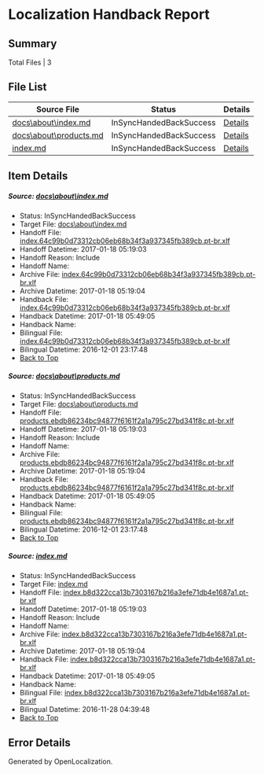 # <a name='report-top'></a> Localization Handback Report

## Summary
 Total Files | 3

## File List
 Source File | Status | Details 
 ----------- | ------ | ------- 
 [docs\about\index.md](https://github.com/dotnet/docs/blob/7de873f244ac36ba0cafb5140a5405db437a40a6/docs/about/index.md) | InSyncHandedBackSuccess | [Details](#bb92a0edaedc425ccbc866fbb8c6652a1bf32a5128)
 [docs\about\products.md](https://github.com/dotnet/docs/blob/7de873f244ac36ba0cafb5140a5405db437a40a6/docs/about/products.md) | InSyncHandedBackSuccess | [Details](#3b444547c18c2e0dcace7a58b3c91cb3870c1de529)
 [index.md](https://github.com/dotnet/docs/blob/c8b9e166a49c86dcabfa89887db1dce3a8e45f4f/index.md) | InSyncHandedBackSuccess | [Details](#d8b2def6b766aa1af9318fe5b0620f4db4a2ee437391)

## Item Details
##### <a name='bb92a0edaedc425ccbc866fbb8c6652a1bf32a5128'></a> Source: [docs\about\index.md](https://github.com/dotnet/docs/blob/7de873f244ac36ba0cafb5140a5405db437a40a6/docs/about/index.md)
* Status: InSyncHandedBackSuccess
* Target File: [docs\about\index.md](https://github.com/dotnet/docs.pt-br/blob/7fe375b0255d8e00eeed981d52149f3763c2c497/docs/about/index.md)
* Handoff File: [index.64c99b0d73312cb06eb68b34f3a937345fb389cb.pt-br.xlf](https://github.com/dotnet/docs.handoff/blob/9baa2eee72729863fb280fe084240e447355e5ae/ol-handoff/dotnet/docs.pt-br/master/dotnet-core/index.64c99b0d73312cb06eb68b34f3a937345fb389cb.pt-br.xlf)
* Handoff Datetime: 2017-01-18 05:19:03
* Handoff Reason: Include
* Handoff Name: 
* Archive File: [index.64c99b0d73312cb06eb68b34f3a937345fb389cb.pt-br.xlf](https://github.com/dotnet/docs.handoff/blob/b183e80611bb84d5c41bd623e43e82ad17320c0f/ol-archive/dotnet/docs.pt-br/master/dotnet-core/index.64c99b0d73312cb06eb68b34f3a937345fb389cb.pt-br.xlf)
* Archive Datetime: 2017-01-18 05:19:04
* Handback File: [index.64c99b0d73312cb06eb68b34f3a937345fb389cb.pt-br.xlf](https://github.com/dotnet/docs.handback/blob/9ec9870991e02e39f99a74d830b5fc39869bff52/ol-handback/dotnet/docs.pt-br/master/dotnet-core/index.64c99b0d73312cb06eb68b34f3a937345fb389cb.pt-br.xlf)
* Handback Datetime: 2017-01-18 05:49:05
* Handback Name: 
* Bilingual File: [index.64c99b0d73312cb06eb68b34f3a937345fb389cb.pt-br.xlf](https://github.com/dotnet/docs.handback/blob/81be145b3cae0d806a431aeefa0ab29b66e7e07a/ol-handback/dotnet/docs.pt-br/master/ht-p1/index.64c99b0d73312cb06eb68b34f3a937345fb389cb.pt-br.xlf)
* Bilingual Datetime: 2016-12-01 23:17:48
* [Back to Top](#report-top)

##### <a name='3b444547c18c2e0dcace7a58b3c91cb3870c1de529'></a> Source: [docs\about\products.md](https://github.com/dotnet/docs/blob/7de873f244ac36ba0cafb5140a5405db437a40a6/docs/about/products.md)
* Status: InSyncHandedBackSuccess
* Target File: [docs\about\products.md](https://github.com/dotnet/docs.pt-br/blob/7fe375b0255d8e00eeed981d52149f3763c2c497/docs/about/products.md)
* Handoff File: [products.ebdb86234bc94877f6161f2a1a795c27bd341f8c.pt-br.xlf](https://github.com/dotnet/docs.handoff/blob/9baa2eee72729863fb280fe084240e447355e5ae/ol-handoff/dotnet/docs.pt-br/master/dotnet-core/products.ebdb86234bc94877f6161f2a1a795c27bd341f8c.pt-br.xlf)
* Handoff Datetime: 2017-01-18 05:19:03
* Handoff Reason: Include
* Handoff Name: 
* Archive File: [products.ebdb86234bc94877f6161f2a1a795c27bd341f8c.pt-br.xlf](https://github.com/dotnet/docs.handoff/blob/b183e80611bb84d5c41bd623e43e82ad17320c0f/ol-archive/dotnet/docs.pt-br/master/dotnet-core/products.ebdb86234bc94877f6161f2a1a795c27bd341f8c.pt-br.xlf)
* Archive Datetime: 2017-01-18 05:19:04
* Handback File: [products.ebdb86234bc94877f6161f2a1a795c27bd341f8c.pt-br.xlf](https://github.com/dotnet/docs.handback/blob/9ec9870991e02e39f99a74d830b5fc39869bff52/ol-handback/dotnet/docs.pt-br/master/dotnet-core/products.ebdb86234bc94877f6161f2a1a795c27bd341f8c.pt-br.xlf)
* Handback Datetime: 2017-01-18 05:49:05
* Handback Name: 
* Bilingual File: [products.ebdb86234bc94877f6161f2a1a795c27bd341f8c.pt-br.xlf](https://github.com/dotnet/docs.handback/blob/81be145b3cae0d806a431aeefa0ab29b66e7e07a/ol-handback/dotnet/docs.pt-br/master/ht-p1/products.ebdb86234bc94877f6161f2a1a795c27bd341f8c.pt-br.xlf)
* Bilingual Datetime: 2016-12-01 23:17:48
* [Back to Top](#report-top)

##### <a name='d8b2def6b766aa1af9318fe5b0620f4db4a2ee437391'></a> Source: [index.md](https://github.com/dotnet/docs/blob/c8b9e166a49c86dcabfa89887db1dce3a8e45f4f/index.md)
* Status: InSyncHandedBackSuccess
* Target File: [index.md](https://github.com/dotnet/docs.pt-br/blob/7fe375b0255d8e00eeed981d52149f3763c2c497/index.md)
* Handoff File: [index.b8d322cca13b7303167b216a3efe71db4e1687a1.pt-br.xlf](https://github.com/dotnet/docs.handoff/blob/9baa2eee72729863fb280fe084240e447355e5ae/ol-handoff/dotnet/docs.pt-br/master/dotnet-core/index.b8d322cca13b7303167b216a3efe71db4e1687a1.pt-br.xlf)
* Handoff Datetime: 2017-01-18 05:19:03
* Handoff Reason: Include
* Handoff Name: 
* Archive File: [index.b8d322cca13b7303167b216a3efe71db4e1687a1.pt-br.xlf](https://github.com/dotnet/docs.handoff/blob/b183e80611bb84d5c41bd623e43e82ad17320c0f/ol-archive/dotnet/docs.pt-br/master/dotnet-core/index.b8d322cca13b7303167b216a3efe71db4e1687a1.pt-br.xlf)
* Archive Datetime: 2017-01-18 05:19:04
* Handback File: [index.b8d322cca13b7303167b216a3efe71db4e1687a1.pt-br.xlf](https://github.com/dotnet/docs.handback/blob/9ec9870991e02e39f99a74d830b5fc39869bff52/ol-handback/dotnet/docs.pt-br/master/dotnet-core/index.b8d322cca13b7303167b216a3efe71db4e1687a1.pt-br.xlf)
* Handback Datetime: 2017-01-18 05:49:05
* Handback Name: 
* Bilingual File: [index.b8d322cca13b7303167b216a3efe71db4e1687a1.pt-br.xlf](https://github.com/dotnet/docs.handback/blob/5806496f4700cc0e286f82be1eba0cc271eafd74/ol-handback/dotnet/docs.pt-br/master/ht-p1/index.b8d322cca13b7303167b216a3efe71db4e1687a1.pt-br.xlf)
* Bilingual Datetime: 2016-11-28 04:39:48
* [Back to Top](#report-top)


## Error Details

Generated by OpenLocalization.
